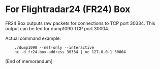# For Flightradar24 (FR24) Box

FR24 Box outputs raw packets for connections to TCP port 30334. This output can be fed for dump1090 TCP port 30004.

Actual command example:

        ./dump1090 --net-only --interactive
        nc -d fr24-box-address 30334 | nc 127.0.0.1 30004

[End of memorandum]
